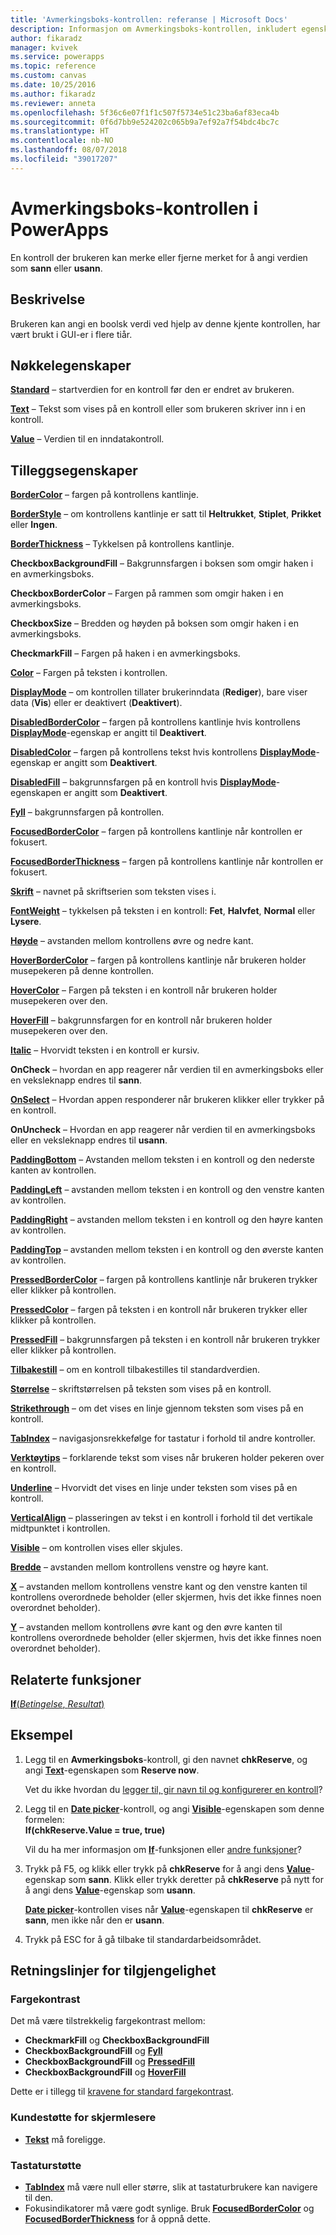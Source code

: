 ```yaml
---
title: 'Avmerkingsboks-kontrollen: referanse | Microsoft Docs'
description: Informasjon om Avmerkingsboks-kontrollen, inkludert egenskaper og eksempler
author: fikaradz
manager: kvivek
ms.service: powerapps
ms.topic: reference
ms.custom: canvas
ms.date: 10/25/2016
ms.author: fikaradz
ms.reviewer: anneta
ms.openlocfilehash: 5f36c6e07f1f1c507f5734e51c23ba6af83eca4b
ms.sourcegitcommit: 0f6d7bb9e524202c065b9a7ef92a7f54bdc4bc7c
ms.translationtype: HT
ms.contentlocale: nb-NO
ms.lasthandoff: 08/07/2018
ms.locfileid: "39017207"
---
```

# <a name="check-box-control-in-powerapps"></a>Avmerkingsboks-kontrollen i PowerApps
En kontroll der brukeren kan merke eller fjerne merket for å angi verdien som **sann** eller **usann**.

## <a name="description"></a>Beskrivelse
Brukeren kan angi en boolsk verdi ved hjelp av denne kjente kontrollen, har vært brukt i GUI-er i flere tiår.

## <a name="key-properties"></a>Nøkkelegenskaper
**[Standard](properties-core.md)** – startverdien for en kontroll før den er endret av brukeren.

**[Text](properties-core.md)**  – Tekst som vises på en kontroll eller som brukeren skriver inn i en kontroll.

**[Value](properties-core.md)** – Verdien til en inndatakontroll.

## <a name="additional-properties"></a>Tilleggsegenskaper
**[BorderColor](properties-color-border.md)** – fargen på kontrollens kantlinje.

**[BorderStyle](properties-color-border.md)** – om kontrollens kantlinje er satt til **Heltrukket**, **Stiplet**, **Prikket** eller **Ingen**.

**[BorderThickness](properties-color-border.md)** – Tykkelsen på kontrollens kantlinje.

**CheckboxBackgroundFill** – Bakgrunnsfargen i boksen som omgir haken i en avmerkingsboks.

**CheckboxBorderColor** – Fargen på rammen som omgir haken i en avmerkingsboks.

**CheckboxSize** – Bredden og høyden på boksen som omgir haken i en avmerkingsboks.

**CheckmarkFill** – Fargen på haken i en avmerkingsboks.

**[Color](properties-color-border.md)**  – Fargen på teksten i kontrollen.

**[DisplayMode](properties-core.md)** – om kontrollen tillater brukerinndata (**Rediger**), bare viser data (**Vis**) eller er deaktivert (**Deaktivert**).

**[DisabledBorderColor](properties-color-border.md)** – fargen på kontrollens kantlinje hvis kontrollens **[DisplayMode](properties-core.md)**-egenskap er angitt til **Deaktivert**.

**[DisabledColor](properties-color-border.md)** – fargen på kontrollens tekst hvis kontrollens **[DisplayMode](properties-core.md)**-egenskap er angitt som **Deaktivert**.

**[DisabledFill](properties-color-border.md)** – bakgrunnsfargen på en kontroll hvis **[DisplayMode](properties-core.md)**-egenskapen er angitt som **Deaktivert**.

**[Fyll](properties-color-border.md)** – bakgrunnsfargen på kontrollen.

**[FocusedBorderColor](properties-color-border.md)** – fargen på kontrollens kantlinje når kontrollen er fokusert.

**[FocusedBorderThickness](properties-color-border.md)** – fargen på kontrollens kantlinje når kontrollen er fokusert.

**[Skrift](properties-text.md)** – navnet på skriftserien som teksten vises i.

**[FontWeight](properties-text.md)** – tykkelsen på teksten i en kontroll: **Fet**, **Halvfet**, **Normal** eller **Lysere**.

**[Høyde](properties-size-location.md)** – avstanden mellom kontrollens øvre og nedre kant.

**[HoverBorderColor](properties-color-border.md)** – fargen på kontrollens kantlinje når brukeren holder musepekeren på denne kontrollen.

**[HoverColor](properties-color-border.md)** – Fargen på teksten i en kontroll når brukeren holder musepekeren over den.

**[HoverFill](properties-color-border.md)** – bakgrunnsfargen for en kontroll når brukeren holder musepekeren over den.

**[Italic](properties-text.md)**  – Hvorvidt teksten i en kontroll er kursiv.

**OnCheck** – hvordan en app reagerer når verdien til en avmerkingsboks eller en veksleknapp endres til **sann**.

**[OnSelect](properties-core.md)** – Hvordan appen responderer når brukeren klikker eller trykker på en kontroll.

**OnUncheck** – Hvordan en app reagerer når verdien til en avmerkingsboks eller en veksleknapp endres til **usann**.

**[PaddingBottom](properties-size-location.md)** – Avstanden mellom teksten i en kontroll og den nederste kanten av kontrollen.

**[PaddingLeft](properties-size-location.md)** – avstanden mellom teksten i en kontroll og den venstre kanten av kontrollen.

**[PaddingRight](properties-size-location.md)** – avstanden mellom teksten i en kontroll og den høyre kanten av kontrollen.

**[PaddingTop](properties-size-location.md)** – avstanden mellom teksten i en kontroll og den øverste kanten av kontrollen.

**[PressedBorderColor](properties-color-border.md)**  – fargen på kontrollens kantlinje når brukeren trykker eller klikker på kontrollen.

**[PressedColor](properties-color-border.md)** – fargen på teksten i en kontroll når brukeren trykker eller klikker på kontrollen.

**[PressedFill](properties-color-border.md)** – bakgrunnsfargen på teksten i en kontroll når brukeren trykker eller klikker på kontrollen.

**[Tilbakestill](properties-core.md)** – om en kontroll tilbakestilles til standardverdien.

**[Størrelse](properties-text.md)** – skriftstørrelsen på teksten som vises på en kontroll.

**[Strikethrough](properties-text.md)** – om det vises en linje gjennom teksten som vises på en kontroll.

**[TabIndex](properties-accessibility.md)** – navigasjonsrekkefølge for tastatur i forhold til andre kontroller.

**[Verktøytips](properties-core.md)** – forklarende tekst som vises når brukeren holder pekeren over en kontroll.

**[Underline](properties-text.md)**  – Hvorvidt det vises en linje under teksten som vises på en kontroll.

**[VerticalAlign](properties-text.md)** – plasseringen av tekst i en kontroll i forhold til det vertikale midtpunktet i kontrollen.

**[Visible](properties-core.md)** – om kontrollen vises eller skjules.

**[Bredde](properties-size-location.md)** – avstanden mellom kontrollens venstre og høyre kant.

**[X](properties-size-location.md)** – avstanden mellom kontrollens venstre kant og den venstre kanten til kontrollens overordnede beholder (eller skjermen, hvis det ikke finnes noen overordnet beholder).

**[Y](properties-size-location.md)** – avstanden mellom kontrollens øvre kant og den øvre kanten til kontrollens overordnede beholder (eller skjermen, hvis det ikke finnes noen overordnet beholder).

## <a name="related-functions"></a>Relaterte funksjoner
[**If**(*Betingelse*, *Resultat*)](../functions/function-if.md)

## <a name="example"></a>Eksempel
1. Legg til en **Avmerkingsboks**-kontroll, gi den navnet **chkReserve**, og angi **[Text](properties-core.md)**-egenskapen som **Reserve now**.
   
    Vet du ikke hvordan du [legger til, gir navn til og konfigurerer en kontroll](../add-configure-controls.md)?
2. Legg til en **[Date picker](control-date-picker.md)**-kontroll, og angi **[Visible](properties-core.md)**-egenskapen som denne formelen:
   <br>**If(chkReserve.Value = true, true)**
   
    Vil du ha mer informasjon om **[If](../functions/function-if.md)**-funksjonen eller [andre funksjoner](../formula-reference.md)?
3. Trykk på F5, og klikk eller trykk på **chkReserve** for å angi dens **[Value](properties-core.md)**-egenskap som **sann**. Klikk eller trykk deretter på **chkReserve** på nytt for å angi dens **[Value](properties-core.md)**-egenskap som **usann**.
   
    **[Date picker](control-date-picker.md)**-kontrollen vises når **[Value](properties-core.md)**-egenskapen til **chkReserve** er **sann**, men ikke når den er **usann**.
4. Trykk på ESC for å gå tilbake til standardarbeidsområdet.


## <a name="accessibility-guidelines"></a>Retningslinjer for tilgjengelighet
### <a name="color-contrast"></a>Fargekontrast
Det må være tilstrekkelig fargekontrast mellom:
* **CheckmarkFill** og **CheckboxBackgroundFill**
* **CheckboxBackgroundFill** og **[Fyll](properties-color-border.md)**
* **CheckboxBackgroundFill** og **[PressedFill](properties-color-border.md)**
* **CheckboxBackgroundFill** og **[HoverFill](properties-color-border.md)**

Dette er i tillegg til [kravene for standard fargekontrast](../accessible-apps-color.md).

### <a name="screen-reader-support"></a>Kundestøtte for skjermlesere
* **[Tekst](properties-core.md)** må foreligge.

### <a name="keyboard-support"></a>Tastaturstøtte
* **[TabIndex](properties-accessibility.md)** må være null eller større, slik at tastaturbrukere kan navigere til den.
* Fokusindikatorer må være godt synlige. Bruk **[FocusedBorderColor](properties-color-border.md)** og **[FocusedBorderThickness](properties-color-border.md)** for å oppnå dette.
 